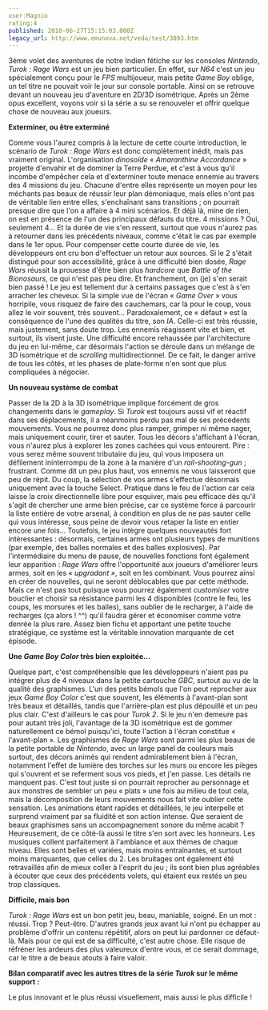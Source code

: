 ```yaml
---
user:Magnio
rating:4
published: 2010-06-27T15:15:03.000Z
legacy_url: http://www.emunova.net/veda/test/3893.htm
---
```

3ème volet des aventures de notre Indien fétiche sur les consoles _Nintendo_, _Turok : Rage Wars_ est un jeu bien particulier. En effet, sur _N64_ c'est un jeu spécialement conçu pour le _FPS_ multijoueur, mais petite _Game Boy_ oblige, un tel titre ne pouvait voir le jour sur console portable. Ainsi on se retrouve devant un nouveau jeu d'aventure en 2D/3D isométrique. Après un 2ème opus excellent, voyons voir si la série a su se renouveler et offrir quelque chose de nouveau aux joueurs.  

   

**Exterminer, ou être exterminé**  

   

Comme vous l'aurez compris à la lecture de cette courte introduction, le scénario de _Turok : Rage Wars_ est donc complètement inédit, mais pas vraiment original. L'organisation _dinosoïde_ « _Amaranthine Accordance_ » projette d'envahir et de dominer la Terre Perdue, et c'est à vous qu'il incombe d'empêcher cela et d'exterminer toute menace ennemie au travers des 4 missions du jeu. Chacune d'entre elles représente un moyen pour les méchants pas beaux de réussir leur plan démoniaque, mais elles n'ont pas de véritable lien entre elles, s'enchaînant sans transitions ; on pourrait presque dire que l'on a affaire à 4 mini scénarios. Et déjà là, mine de rien, on est en présence de l'un des principaux défauts du titre. 4 missions ? Oui, seulement 4... Et la durée de vie s'en ressent, surtout que vous n'aurez pas à retourner dans les précédents niveaux, comme c'était le cas par exemple dans le 1er opus. Pour compenser cette courte durée de vie, les développeurs ont cru bon d'effectuer un retour aux sources. Si le 2 s'était distingué pour son accessibilité, grâce à une difficulté bien dosée, _Rage Wars_ réussit la prouesse d'être bien plus _hardcore_ que _Battle of the Bionosaurs_, ce qui n'est pas peu dire. Et franchement, on (je) s'en serait bien passé ! Le jeu est tellement dur à certains passages que c'est à s'en arracher les cheveux. Si la simple vue de l'écran « _Game Over_ » vous horripile, vous risquez de faire des cauchemars, car là pour le coup, vous allez le voir souvent, très souvent... Paradoxalement, ce « défaut » est la conséquence de l'une des qualités du titre, son _IA_. Celle-ci est très réussie, mais justement, sans doute trop. Les ennemis réagissent vite et bien, et surtout, ils visent juste. Une difficulté encore rehaussée par l'architecture du jeu en lui-même, car désormais l'action se déroule dans un mélange de 3D isométrique et de _scrolling_ multidirectionnel. De ce fait, le danger arrive de tous les côtés, et les phases de plate-forme n'en sont que plus compliquées à négocier.  

   

**Un nouveau système de combat**  

   

Passer de la 2D à la 3D isométrique implique forcément de gros changements dans le _gameplay_. Si _Turok_ est toujours aussi vif et réactif dans ses déplacements, il a néanmoins perdu pas mal de ses précédents mouvements. Vous ne pourrez donc plus ramper, grimper ni même nager, mais uniquement courir, tirer et sauter. Tous les décors s'affichant à l'écran, vous n'aurez plus à explorer les zones cachées qui vous entourent. Pire : vous serez même souvent tributaire du jeu, qui vous imposera un défilement ininterrompu de la zone à la manière d'un _rail-shooting-gun_ ; frustrant. Comme dit un peu plus haut, vos ennemis ne vous laisseront que peu de répit. Du coup, la sélection de vos armes s'effectue désormais uniquement avec la touche Select. Pratique dans le feu de l'action car cela laisse la croix directionnelle libre pour esquiver, mais peu efficace dès qu'il s'agit de chercher une arme bien précise, car ce système force à parcourir la liste entière de votre arsenal, à condition en plus de ne pas sauter celle qui vous intéresse, sous peine de devoir vous retaper la liste en entier encore une fois... Toutefois, le jeu intègre quelques nouveautés fort intéressantes : désormais, certaines armes ont plusieurs types de munitions (par exemple, des balles normales et des balles explosives). Par l'intermédiaire du menu de pause, de nouvelles fonctions font également leur apparition : _Rage Wars_ offre l'opportunité aux joueurs d'améliorer leurs armes, soit en les _« upgradant »_, soit en les combinant. Vous pourrez ainsi en créer de nouvelles, qui ne seront déblocables que par cette méthode. Mais ce n'est pas tout puisque vous pourrez également _customiser_ votre bouclier et choisir sa résistance parmi les 4 disponibles (contre le feu, les coups, les morsures et les balles), sans oublier de le recharger, à l'aide de recharges (ça alors ! ^^) qu'il faudra gérer et économiser comme votre denrée la plus rare. Assez bien fichu et apportant une petite touche stratégique, ce système est la véritable innovation marquante de cet épisode.  

   

**Une _Game Boy Color_ très bien exploitée...**  

   

Quelque part, c'est compréhensible que les développeurs n'aient pas pu intégrer plus de 4 niveaux dans la petite cartouche _GBC_, surtout au vu de la qualité des graphismes. L'un des petits bémols que l'on peut reprocher aux jeux _Game Boy Color_ c'est que souvent, les éléments à l'avant-plan sont très beaux et détaillés, tandis que l'arrière-plan est plus dépouillé et un peu plus clair. C'est d'ailleurs le cas pour _Turok 2_. Si le jeu n'en demeure pas pour autant très joli, l'avantage de la 3D isométrique est de gommer naturellement ce bémol puisqu'ici, toute l'action à l'écran constitue « l'avant-plan ». Les graphismes de _Rage Wars_ sont parmi les plus beaux de la petite portable de _Nintendo_, avec un large panel de couleurs mais surtout, des décors animés qui rendent admirablement bien à l'écran, notamment l'effet de lumière des torches sur les murs ou encore les pièges qui s'ouvrent et se referment sous vos pieds, et j'en passe. Les détails ne manquent pas. C'est tout juste si on pourrait reprocher au personnage et aux monstres de sembler un peu « plats » une fois au milieu de tout cela, mais la décomposition de leurs mouvements nous fait vite oublier cette sensation. Les animations étant rapides et détaillées, le jeu interpelle et surprend vraiment par sa fluidité et son action intense. Que seraient de beaux graphismes sans un accompagnement sonore du même acabit ? Heureusement, de ce côté-là aussi le titre s'en sort avec les honneurs. Les musiques collent parfaitement à l'ambiance et aux thèmes de chaque niveau. Elles sont belles et variées, mais moins entraînantes, et surtout moins marquantes, que celles du 2\. Les bruitages ont également été retravaillés afin de mieux coller à l'esprit du jeu ; ils sont bien plus agréables à écouter que ceux des précédents volets, qui étaient eux restés un peu trop classiques.  

   

**Difficile, mais bon**  

   

_Turok : Rage Wars_ est un bon petit jeu, beau, maniable, soigné. En un mot : réussi. Trop ? Peut-être. D'autres grands jeux avant lui n'ont pu échapper au problème d'offrir un contenu répétitif, alors on peut lui pardonner ce défaut-là. Mais pour ce qui est de sa difficulté, c'est autre chose. Elle risque de réfréner les ardeurs des plus valeureux d'entre vous, et ce serait dommage, car le titre a de beaux atouts à faire valoir.  

   

**Bilan comparatif avec les autres titres de la série _Turok_ sur le même support :**  

Le plus innovant et le plus réussi visuellement, mais aussi le plus difficile !